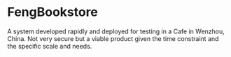# FengBookstore

A system developed rapidly and deployed for testing in a Cafe in Wenzhou, China. Not very secure but a viable product given the time constraint and the specific scale and needs.
